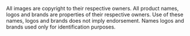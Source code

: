 All images are copyright to their respective owners.
All product names, logos and brands are properties of their respective owners.
Use of these names, logos and brands does not imply endorsement.
Names logos and brands used only for identification purposes.
